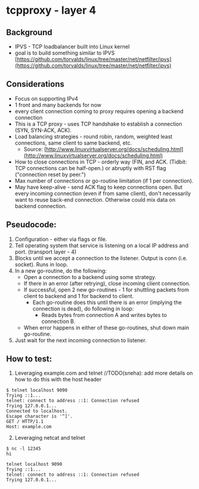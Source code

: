 # tcpproxy - layer 4

## Background

- IPVS - TCP loadbalancer built into Linux kernel
- goal is to build something similar to IPVS [https://github.com/torvalds/linux/tree/master/net/netfilter/ipvs](https://github.com/torvalds/linux/tree/master/net/netfilter/ipvs)

## Considerations

- Focus on supporting IPv4
- 1 front and many backends for now
- every client connection coming to proxy requires opening a backend connection
- This is a TCP proxy - uses TCP handshake to establish a connection (SYN, SYN-ACK, ACK).
- Load balancing strategies - round robin, random, weighted least connections, same client to same backend, etc.
  - Source: [http://www.linuxvirtualserver.org/docs/scheduling.html](http://www.linuxvirtualserver.org/docs/scheduling.html)
- How to close connections in TCP - orderly way (FIN, and ACK. (Tidbit: TCP connections can be half-open.)
or abruptly with RST flag ("connection reset by peer.")
- Max number of connections or go-routine limitation (if 1 per connection).
- May have keep-alive - send ACK flag to keep connections open. But every incoming connection (even if from same client), don't necessarily want to reuse back-end connection. Otherwise could mix data on backend connection. 

## Pseudocode:

1. Configuration - either via flags or file.
2. Tell operating system that service is listening on a local IP address and port. (transport layer - 4)
3. Blocks until we accept a connection to the listener. Output is conn (i.e. socket). Runs in loop.
4. In a new go-routine, do the following:
   - Open a connection to a backend using some strategy.
   - If there in an error (after retrying), close incoming client connection.
   - If successful, open 2 new go-routines - 1 for shuttling packets from client to backend and 1 for
   backend to client.
     -  Each go-routine does this until there is an error (implying the connection is dead), do following in loop:
        - Reads bytes from connection A and writes bytes to connection B.
   - When error happens in either of these go-routines, shut down main go-routine.
5. Just wait for the next incoming connection to listener.

## How to test:
1. Leveraging example.com and telnet //TODO(sneha): add more details on how to do this with the host header

```
$ telnet localhost 9090
Trying ::1...
telnet: connect to address ::1: Connection refused
Trying 127.0.0.1...
Connected to localhost.
Escape character is '^]'.
GET / HTTP/1.1
Host: example.com
```

2. Leveraging netcat and telnet

```
$ nc -l 12345
hi
```

```
telnet localhost 9090
Trying ::1...
telnet: connect to address ::1: Connection refused
Trying 127.0.0.1...
```
